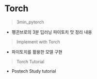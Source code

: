 # Torch

> 3min_pytorch
  - 펭귄브로의 3분 딥러닝 파이토치 맛 정리 내용

> Implement with Torch
  - 파이토치를 활용한 모델 구현

> Torch Tutorial
  - Postech Study tutorial
